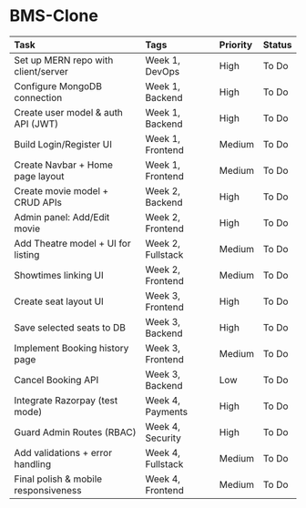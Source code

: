 # BMS-Clone
| Task                                 | Tags              | Priority   | Status   |
|:-------------------------------------|:------------------|:-----------|:---------|
| Set up MERN repo with client/server  | Week 1, DevOps    | High       | To Do    |
| Configure MongoDB connection         | Week 1, Backend   | High       | To Do    |
| Create user model & auth API (JWT)   | Week 1, Backend   | High       | To Do    |
| Build Login/Register UI              | Week 1, Frontend  | Medium     | To Do    |
| Create Navbar + Home page layout     | Week 1, Frontend  | Medium     | To Do    |
| Create movie model + CRUD APIs       | Week 2, Backend   | High       | To Do    |
| Admin panel: Add/Edit movie          | Week 2, Frontend  | High       | To Do    |
| Add Theatre model + UI for listing   | Week 2, Fullstack | Medium     | To Do    |
| Showtimes linking UI                 | Week 2, Frontend  | Medium     | To Do    |
| Create seat layout UI                | Week 3, Frontend  | High       | To Do    |
| Save selected seats to DB            | Week 3, Backend   | High       | To Do    |
| Implement Booking history page       | Week 3, Frontend  | Medium     | To Do    |
| Cancel Booking API                   | Week 3, Backend   | Low        | To Do    |
| Integrate Razorpay (test mode)       | Week 4, Payments  | High       | To Do    |
| Guard Admin Routes (RBAC)            | Week 4, Security  | High       | To Do    |
| Add validations + error handling     | Week 4, Fullstack | Medium     | To Do    |
| Final polish & mobile responsiveness | Week 4, Frontend  | Medium     | To Do    |